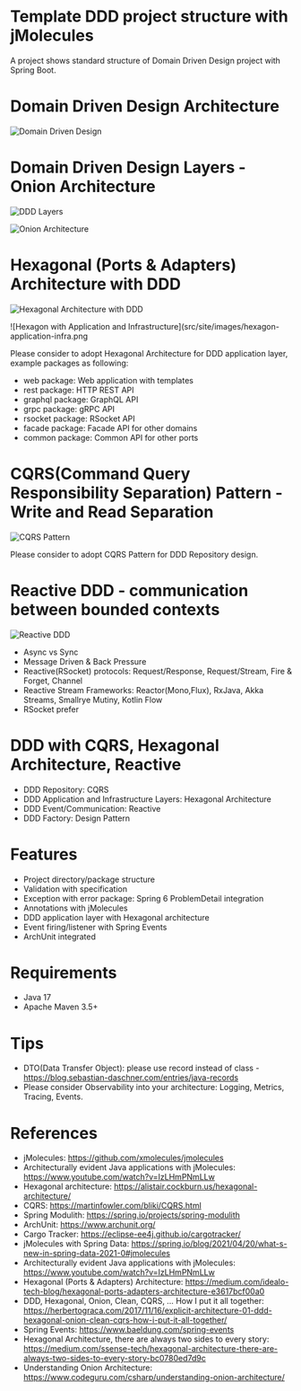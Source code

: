 Template DDD project structure with jMolecules
==============================================

A project shows standard structure of Domain Driven Design project with Spring Boot.

# Domain Driven Design Architecture

![Domain Driven Design](src/site/images/ddd-landscape.png)

# Domain Driven Design Layers - Onion Architecture

![DDD Layers](src/site/images/ddd-layers.png)

![Onion Architecture](src/site/images/onion-architecture.png)

# Hexagonal (Ports & Adapters) Architecture with DDD

![Hexagonal Architecture with DDD](src/site/images/hexagon-ddd.png)

![Hexagon with Application and Infrastructure](src/site/images/hexagon-application-infra.png

Please consider to adopt Hexagonal Architecture for DDD application layer, example packages as following:

* web package: Web application with templates
* rest package: HTTP REST API
* graphql package: GraphQL API
* grpc package: gRPC API
* rsocket package: RSocket API
* facade package: Facade API for other domains
* common package: Common API for other ports

# CQRS(Command Query Responsibility Separation) Pattern - Write and Read Separation

![CQRS Pattern](src/site/images/cqrs-pattern.png)

Please consider to adopt CQRS Pattern for DDD Repository design.

# Reactive DDD - communication between bounded contexts

![Reactive DDD](src/site/images/reactive-ddd.png)

* Async vs Sync
* Message Driven & Back Pressure
* Reactive(RSocket) protocols: Request/Response, Request/Stream, Fire & Forget, Channel
* Reactive Stream Frameworks: Reactor(Mono,Flux), RxJava, Akka Streams, Smallrye Mutiny, Kotlin Flow
* RSocket prefer

# DDD with CQRS, Hexagonal Architecture, Reactive

* DDD Repository: CQRS
* DDD Application and Infrastructure Layers: Hexagonal Architecture
* DDD Event/Communication: Reactive
* DDD Factory: Design Pattern

# Features

* Project directory/package structure
* Validation with specification
* Exception with error package: Spring 6 ProblemDetail integration
* Annotations with jMolecules
* DDD application layer with Hexagonal architecture
* Event firing/listener with Spring Events
* ArchUnit integrated

# Requirements

* Java 17
* Apache Maven 3.5+

# Tips

* DTO(Data Transfer Object): please use record instead of class - https://blog.sebastian-daschner.com/entries/java-records
* Please consider Observability into your architecture: Logging, Metrics, Tracing, Events.

# References

* jMolecules: https://github.com/xmolecules/jmolecules
* Architecturally evident Java applications with jMolecules: https://www.youtube.com/watch?v=IzLHmPNmLLw
* Hexagonal architecture: https://alistair.cockburn.us/hexagonal-architecture/
* CQRS: https://martinfowler.com/bliki/CQRS.html
* Spring Modulith: https://spring.io/projects/spring-modulith
* ArchUnit: https://www.archunit.org/
* Cargo Tracker: https://eclipse-ee4j.github.io/cargotracker/
* jMolecules with Spring Data: https://spring.io/blog/2021/04/20/what-s-new-in-spring-data-2021-0#jmolecules
* Architecturally evident Java applications with jMolecules: https://www.youtube.com/watch?v=IzLHmPNmLLw
* Hexagonal (Ports & Adapters) Architecture: https://medium.com/idealo-tech-blog/hexagonal-ports-adapters-architecture-e3617bcf00a0
* DDD, Hexagonal, Onion, Clean, CQRS, … How I put it all
  together: https://herbertograca.com/2017/11/16/explicit-architecture-01-ddd-hexagonal-onion-clean-cqrs-how-i-put-it-all-together/
* Spring Events: https://www.baeldung.com/spring-events
* Hexagonal Architecture, there are always two sides to every story: https://medium.com/ssense-tech/hexagonal-architecture-there-are-always-two-sides-to-every-story-bc0780ed7d9c
* Understanding Onion Architecture: https://www.codeguru.com/csharp/understanding-onion-architecture/
